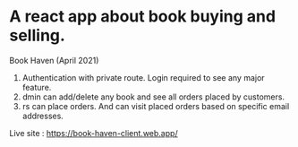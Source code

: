 # A react app about book buying and selling.

Book Haven (April 2021)
1. Authentication with private route. Login required to see any major feature.
2. dmin can add/delete any book and see all orders placed by customers. 
3. rs can place orders. And can visit placed orders based on specific email addresses.


Live site : https://book-haven-client.web.app/
